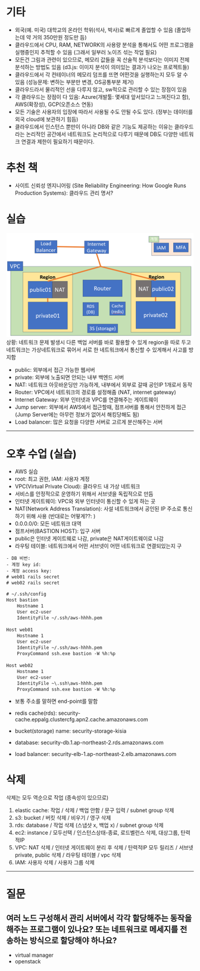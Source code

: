 # 기타
- 외국(예. 미국) 대학교의 온라인 학위(석사, 박사)로 빠르게 졸업할 수 있음 (졸업하는데 약 거의 350만원 정도만 듬)
- 클라우드에서 CPU, RAM, NETWORK의 사용량 분석을 통해서도 어떤 프로그램을 실행중인지 추적할 수 있음 (그래서 일부러 노이즈 섞는 작업 필요)
- 모든건 그림과 관련이 있으므로, 메모리 값들을 꼭 산술적 분석보다는 이미지 전체 분석하는 방법도 있음 (d3.js: 이미지 분석이 의미있는 결과가 나오는 프로젝트들)
- 클라우드에서 각 컨테이너의 메모리 덤프를 뜨면 어떤것을 실행하는지 모두 알 수 있음 (성능문제: 변하는 부분만 변경, OS공통부분 제거)
- 클라우드라서 물리적인 선을 다루지 않고, sw적으로 관리할 수 있는 장점이 있음
- 각 클라우드는 장점이 다 있음: Azure(개발툴: 몇세대 앞서있다고 느껴진다고 함), AWS(확장성), GCP(오픈소스 연동)
- 모든 기술은 사용자의 입장에 따라서 사용될 수도 안될 수도 있다. (정부는 데이터를 외국 cloud에 보관하기 힘듬)
- 클라우드에서 인스턴스 뿐만이 아니라 DB와 같은 기능도 제공하는 이유는 클라우드라는 논리적인 공간에서 네트워크도 논리적으로 다루기 때문에 DB도 다양한 네트워크 연결과 제한이 필요하기 때문이다.


# 추천 책
- 사이트 신뢰성 엔지니어링 (Site Reliability Engineering: How Google Runs Production Systems): 클라우드 관리 명서?


# 실습
![Alt text](image-1.png)
상황: 네트워크 문제 발생시 다른 백업 서버를 바로 활용할 수 있게 region을 따로 두고 네트워크는 가상네트워크로 묶어서 서로 한 네트워크에서 통신할 수 있게해서 사고를 방지함
- public: 외부에서 접근 가능한 웹서버
- private: 외부에 노출되면 안되는 내부 백엔드 서버
- NAT: 네트워크 아웃바운딩만 가능하게, 내부에서 외부로 갈때 공인IP 1개로서 동작
- Router: VPC에서 네트워크의 경로를 설정해줌 (NAT, internet gateway)
- Internet Gateway: 외부 인터넷과 VPC를 연결해주는 게이트웨이
- Jump server: 외부에서 AWS에서 접근할때, 점프서버를 통해서 안전하게 접근 (Jump Server에는 아무런 정보가 없어서 해킹당해도 됨)
- Load balancer: 많은 요청을 다양한 서버로 고르게 분산해주는 서버

---


# 오후 수업 (실습)
- AWS 실습
- root: 최고 권한, IAM: 사용자 계정
- VPC(Virtual Private Cloud): 클라우드 내 가상 네트워크 
- 서비스를 안정적으로 운영하기 위해서 서브넷을 독립적으로 만듬
- 인터넷 게이트웨이: VPC와 외부 인터넷이 통신할 수 있게 하는 곳 
- NAT(Network Address Translation): 사설 네트워크에서 공인된 IP 주소로 통신하기 위해 사용 (반대로는 어떻게??: )
- 0.0.0.0/0: 모든 네트워크 대역
- 점프서버(BASTION HOST): 입구 서버
- public은 인터넷 게이트웨로 나감, private은 NAT게이트웨이로 나감
- 라우팅 테이블: 네트워크에서 어떤 서브넷이 어떤 네트워크로 연결되있는지 구


```
- DB 비번: 
- 계정 key id: 
- 계정 access key: 
# web01 rails secret
# web02 rails secret
```

```
# ~/.ssh/config 
Host bastion
	Hostname 1
	User ec2-user
	IdentityFile ~/.ssh/aws-hhhh.pem

Host web01
	Hostname 1
	User ec2-user
	IdentityFile ~/.ssh/aws-hhhh.pem
	ProxyCommand ssh.exe bastion -W %h:%p

Host web02
	Hostname 1
	User ec2-user
	IdentityFile ~\.ssh\aws-hhhh.pem
	ProxyCommand ssh.exe bastion -W %h:%p

```
- 보통 주소를 말하면 end-point를 말함

- redis cache(rds): security-cache.eppalg.clustercfg.apn2.cache.amazonaws.com
- bucket(storage) name: security-storage-kisia
- database: security-db.1.ap-northeast-2.rds.amazonaws.com
- load balancer: security-elb-1.ap-northeast-2.elb.amazonaws.com


# 삭제
삭제는 모두 역순으로 작업 (종속성이 있으므로)
1. elastic cache: 작업 / 삭제 / 백업 안함 / 문구 입력 / subnet group 삭제
2. s3: bucket / 버킷 삭제 / 비우기 / 영구 삭제
3. rds: database / 작업 삭제 (스냅샷 x, 백업 x) / subnet group 삭제
4. ec2: instance / 모두선택 / 인스턴스상태-종료, 로드벨런스 삭제, 대상그룹, 탄력적IP
5. VPC: NAT 삭제 / 인터넷 게이트웨이 분리 후 삭제 / 탄력적IP 모두 릴리즈 / 서브넷 private, public 삭제 / 라우팅 테이블 / vpc 삭제
6. IAM: 사용자 삭제 / 사용자 그룹 삭제


--- 

# 질문
## 여러 노드 구성해서 관리 서버에서 각각 할당해주는 동작을 해주는 프로그램이 있나요? 또는 네트워크로 메세지를 전송하는 방식으로 할당해야 하나요?
- virtual manager
- openstack



